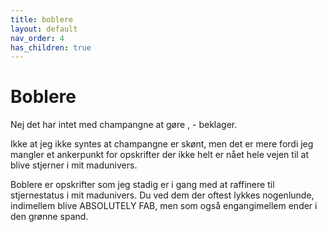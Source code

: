 ```yaml
---
title: boblere
layout: default
nav_order: 4
has_children: true
---
```


# Boblere

Nej det har intet med champangne at gøre , - beklager. 

Ikke at jeg ikke syntes at champangne er skønt, men det er mere fordi jeg mangler et ankerpunkt for opskrifter der ikke helt er nået hele vejen til at blive stjerner i mit madunivers.

Boblere er  opskrifter som jeg stadig er i gang med at raffinere til stjernestatus i mit madunivers. Du ved dem der oftest lykkes nogenlunde, indimellem blive ABSOLUTELY FAB, men som også engangimellem ender i den grønne spand. 